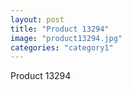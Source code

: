 ```yaml
---
layout: post
title: "Product 13294"
image: "product13294.jpg"
categories: "category1"
---
```

Product 13294
